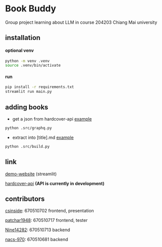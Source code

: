 # Book Buddy
Group project learning about LLM in course 204203 Chiang Mai university

## installation

#### optional venv
```bash
python -m venv .venv
source .venv/bin/activate 
```
#### run
```bash
pip install -r requirements.txt
streamlit run main.py
```

## adding books
- get a json from hardcover-api [example](https://github.com/nacs-970/book-buddy/blob/main/.src/graphq.py)
```bash
python .src/graphq.py
```

- extract into \[title].md [example](https://github.com/nacs-970/book-buddy/blob/main/.src/scrape.py)
```bash
python .src/build.py
```

## link
[demo-website](https://book-buddy.streamlit.app/) (streamlit)

[hardcover-api](https://docs.hardcover.app/api/getting-started/) **(API is currently in development)**

## contributors
[csinside](https://github.com/csinside): 670510702 frontend, presentation

[patchar1948](https://github.com/patchar1948): 670510717 frontend, tester

[Nine14282](https://github.com/Nine14282): 670510713 backend

[nacs-970](https://github.com/nacs-970): 670510681 backend
